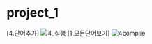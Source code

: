 # project_1
[4.단어추가]
![4_실행](https://user-images.githubusercontent.com/104616369/188432114-200fab37-247e-4360-8ad3-d5babad10f7f.PNG)
[1.모든단어보기]
![4complie](https://user-images.githubusercontent.com/104616369/188431621-2fcd94c7-7ec2-4e0d-9c66-032d8441246d.PNG)
